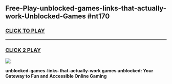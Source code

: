 
## Free-Play-unblocked-games-links-that-actually-work-Unblocked-Games #nt170
<h3>
<a href="https://news.freeplayer.one?title=unblocked-games-links-that-actually-work&ref=8M">CLICK TO PLAY</a></h3>
<hr>

<h3>
<a href="https://news.freeplayer.one?title=unblocked-games-links-that-actually-work&ref=8M">CLICK 2 PLAY</a>
  
</h3>

<a href="https://news.freeplayer.one?title=unblocked-games-links-that-actually-work&ref=8M"><img src="https://clearcache.store/games.png"></a>


**unblocked-games-links-that-actually-work games unblocked: Your Gateway to Fun and Accessible Online Gaming**
